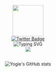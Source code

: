 <div id="header" align="center">
  <img src="https://media.giphy.com/media/M9gbBd9nbDrOTu1Mqx/giphy.gif" width="100"/>
  <div id="badges">
  <a href="https://twitter.com/yogialfin23">
    <img src="https://img.shields.io/badge/Twitter-blue?style=for-the-badge&logo=twitter&logoColor=white" alt="Twitter Badge"/>
  </a>
</div>
  <div id="welcome" align="center>
<a href="https://git.io/typing-svg"><img src="https://readme-typing-svg.demolab.com?font=Poppins&size=40&duration=2800&pause=2000&color=FAFAFA&center=true&vCenter=true&width=1080&height=100&lines=Welcome+to+my+github+profile!" alt="Typing SVG" /></a>
</div>
<img  src="assests/borderseperator.gif">
</div>

</br>

<div align = "center">

<p>

![Yogie's GitHub stats](https://github-readme-stats-git-masterrstaa-rickstaa.vercel.app/api?username=yogiealfin&show_icons=true&theme=tokyonight)

</p>

</div>
